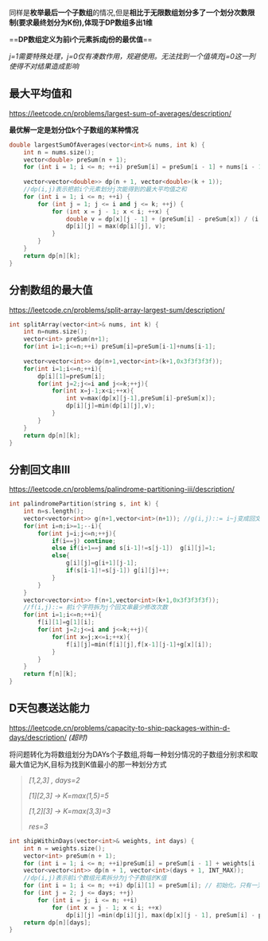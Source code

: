 同样是**枚举最后一个子数组**的情况,但是**相比于无限数组划分多了一个划分次数限制(要求最终划分为K份),体现于DP数组多出1维**

==**DP数组定义为前i个元素拆成j份的最优值**==

*j=1需要特殊处理，j=0仅有凑数作用，规避使用。无法找到一个值填充j=0这一列使得不对结果造成影响*

## 最大平均值和

https://leetcode.cn/problems/largest-sum-of-averages/description/

**最优解一定是划分位k个子数组的某种情况**

```c++
double largestSumOfAverages(vector<int>& nums, int k) {
    int n = nums.size();
    vector<double> preSum(n + 1);
    for (int i = 1; i <= n; ++i) preSum[i] = preSum[i - 1] + nums[i - 1];
    
    vector<vector<double>> dp(n + 1, vector<double>(k + 1));
    //dp(i,j)表示把前i个元素划分j次能得到的最大平均值之和
    for (int i = 1; i <= n; ++i) {
        for (int j = 1; j <= i and j <= k; ++j) {
            for (int x = j - 1; x < i; ++x) {
                double v = dp[x][j - 1] + (preSum[i] - preSum[x]) / (i - x);
                dp[i][j] = max(dp[i][j], v);
            }
        }
    }
    return dp[n][k];
}
```

## 分割数组的最大值

https://leetcode.cn/problems/split-array-largest-sum/description/

```c++
int splitArray(vector<int>& nums, int k) {
    int n=nums.size();
    vector<int> preSum(n+1);
    for(int i=1;i<=n;++i) preSum[i]=preSum[i-1]+nums[i-1];
    
    vector<vector<int>> dp(n+1,vector<int>(k+1,0x3f3f3f3f));
    for(int i=1;i<=n;++i){
        dp[i][1]=preSum[i];
        for(int j=2;j<=i and j<=k;++j){
            for(int x=j-1;x<i;++x){
                int v=max(dp[x][j-1],preSum[i]-preSum[x]);
                dp[i][j]=min(dp[i][j],v);
            }
        }
    }
    return dp[n][k];
}
```

## 分割回文串III

https://leetcode.cn/problems/palindrome-partitioning-iii/description/

```c++
int palindromePartition(string s, int k) {
    int n=s.length();
    vector<vector<int>> g(n+1,vector<int>(n+1)); //g(i,j)::= i~j变成回文串的修改次数
    for(int i=n;i>=1;--i){
        for(int j=i;j<=n;++j){
            if(i==j) continue;
            else if(i+1==j and s[i-1]!=s[j-1])  g[i][j]=1;
            else{
                g[i][j]=g[i+1][j-1];
                if(s[i-1]!=s[j-1]) g[i][j]++;
            }
        }
    }
    vector<vector<int>> f(n+1,vector<int>(k+1,0x3f3f3f3f)); 
    //f(i,j)::= 前i个字符拆为j个回文串最少修改次数
    for(int i=1;i<=n;++i){
        f[i][1]=g[1][i];
        for(int j=2;j<=i and j<=k;++j){
            for(int x=j;x<=i;++x){
                f[i][j]=min(f[i][j],f[x-1][j-1]+g[x][i]);
            }
        }
    }
    return f[n][k];
}
```

## D天包裹送达能力

https://leetcode.cn/problems/capacity-to-ship-packages-within-d-days/description/  *(超时)*

将问题转化为将数组划分为DAYs个子数组,将每一种划分情况的子数组分别求和取最大值记为K,目标为找到K值最小的那一种划分方式

> *[1,2,3] , days=2*
>
> *[1]\[2,3]  -> K=max(1,5)=5*
>
> *[1,2]\[3]  -> K=max(3,3)=3*
>
> *res=3*

```c++
int shipWithinDays(vector<int>& weights, int days) {
    int n = weights.size();
    vector<int> preSum(n + 1);
    for (int i = 1; i <= n; ++i)preSum[i] = preSum[i - 1] + weights[i - 1];
    vector<vector<int>> dp(n + 1, vector<int>(days + 1, INT_MAX));
    //dp(i,j)表示前i个数组元素拆分为j个子数组的K值
    for (int i = 1; i <= n; ++i) dp[i][1] = preSum[i]; // 初始化，只有一天的情况
    for (int j = 2; j <= days; ++j) 
        for (int i = j; i <= n; ++i) 
            for (int x = j - 1; x < i; ++x) 
                dp[i][j] =min(dp[i][j], max(dp[x][j - 1], preSum[i] - preSum[x]));
    return dp[n][days];
}
```

